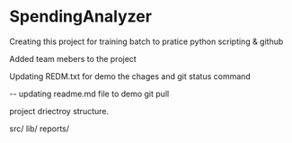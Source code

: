 # SpendingAnalyzer
Creating this project for training batch to pratice python scripting &amp; github


Added team mebers to the project

Updating REDM.txt for demo the chages and git status command

-- updating readme.md file to demo git pull 

project driectroy structure. 

src/
lib/
reports/

